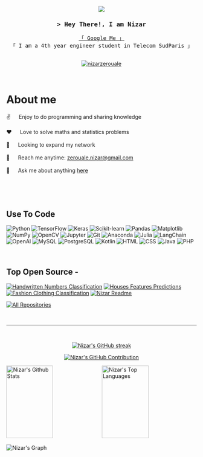 <!--
<h2 align="center">
  Welcome to Nizar World!
  <img src="https://media.giphy.com/media/hvRJCLFzcasrR4ia7z/giphy.gif" width="28">
</h2>
-->

<p align="center">
  <a href="https://github.com/nizarzerouale"><img src="https://readme-typing-svg.herokuapp.com/?lines=Learning%20Data%20Science;Engineering%20Student;5%2B%20years%20of%20coding%20experience;Always%20learning%20new%20things&center=true&width=380&height=45"></a>
</p>


<!-- Intro  -->
<h3 align="center">
        <samp>&gt; Hey There!, I am
                <b>Nizar</b>
        </samp>
</h3>


<p align="center"> 
  <samp>
    <a href="https://www.google.com/search?q=Nizar+Zerouale">「 Google Me 」</a>
    <br>
    「 I am a 4th year engineer student in Telecom SudParis 」
    <br>
    <br>
  </samp>
</p>

<p align="center">
 <a href="https://linkedin.com/in/nizar-zerouale" target="_blank">
  <img src="https://img.shields.io/badge/LinkedIn-0077B5?style=for-the-badge&logo=linkedin&logoColor=white" alt="nizarzerouale"/>
 </a>
</p>
<br />

<!-- About Section -->
 # About me
 
<p>
<!-- <img align="right" width="350" src="/assets/programmer.gif" alt="Coding gif" />  -->
  
 ✌️ &emsp; Enjoy to do programming and sharing knowledge <br/><br/>
 ❤️ &emsp; Love to solve maths and statistics problems <br/><br/>
 🤔 &emsp; Looking to expand my network <br/><br/>
 📧 &emsp; Reach me anytime: zerouale.nizar@gmail.com<br/><br/>
 💬 &emsp; Ask me about anything [here](https://github.com/nizarzerouale/nizarzerouale/issues)

</p>

<br/>
<br/>
<br/>

## Use To Code

![Python](https://img.shields.io/badge/python-3670A0?style=for-the-badge&logo=python&logoColor=ffdd54)
![TensorFlow](https://img.shields.io/badge/TensorFlow-FF6F00?style=for-the-badge&labelColor=black&logo=tensorflow&logoColor=FF6F00)
![Keras](https://img.shields.io/badge/Keras-D00000?style=for-the-badge&labelColor=black&logo=keras&logoColor=D00000)
![Scikit-learn](https://img.shields.io/badge/scikit_learn-F7931E?style=for-the-badge&labelColor=black&logo=scikit-learn&logoColor=F7931E)
![Pandas](https://img.shields.io/badge/Pandas-150458?style=for-the-badge&labelColor=black&logo=pandas&logoColor=150458)
![Matplotlib](https://img.shields.io/badge/Matplotlib-%23ffffff.svg?style=for-the-badge&logo=Matplotlib&logoColor=black)
![NumPy](https://img.shields.io/badge/numpy-%23013243.svg?style=for-the-badge&logo=numpy&logoColor=white)
![OpenCV](https://img.shields.io/badge/opencv-%23white.svg?style=for-the-badge&logo=opencv&logoColor=white)
![Jupyter](https://img.shields.io/badge/Jupyter-F37626?style=for-the-badge&labelColor=black&logo=jupyter&logoColor=F37626)
![Git](https://img.shields.io/badge/Git-F05032?style=for-the-badge&labelColor=black&logo=git&logoColor=F05032)
![Anaconda](https://img.shields.io/badge/Anaconda-44A833?style=for-the-badge&labelColor=black&logo=anaconda&logoColor=44A833)
![Julia](https://img.shields.io/badge/Julia-9558B2?style=for-the-badge&labelColor=black&logo=julia&logoColor=9558B2)
![LangChain](https://img.shields.io/badge/LangChain-FF4B4B?style=for-the-badge&labelColor=black&logo=generic&logoColor=FF4B4B)
![OpenAI](https://img.shields.io/badge/OpenAI-000000?style=for-the-badge&labelColor=black&logo=openai&logoColor=white)
![MySQL](https://img.shields.io/badge/MySQL-4479A1?style=for-the-badge&labelColor=black&logo=mysql&logoColor=4479A1)
![PostgreSQL](https://img.shields.io/badge/PostgreSQL-336791?style=for-the-badge&labelColor=black&logo=postgresql&logoColor=336791)
![Kotlin](https://img.shields.io/badge/Kotlin-0095D5?style=for-the-badge&labelColor=black&logo=kotlin&logoColor=0095D5)
![HTML](https://img.shields.io/badge/HTML5-E34F26?style=for-the-badge&logo=html5&logoColor=white)
![CSS](https://img.shields.io/badge/CSS3-1572B6?style=for-the-badge&logo=css3&logoColor=white)
![Java](https://img.shields.io/badge/Java-007396?style=for-the-badge&labelColor=black&logo=openjdk&logoColor=007396)
![PHP](https://img.shields.io/badge/PHP-777BB4?style=for-the-badge&labelColor=black&logo=php&logoColor=777BB4)



<br/>

## Top Open Source -
[![Handwritten Numbers Classification](https://github-readme-stats.vercel.app/api/pin/?username=nizarzerouale&repo=Handwritten-Numbers-Classification&border_color=7F3FBF&bg_color=0D1117&title_color=C9D1D9&text_color=8B949E&icon_color=7F3FBF)](https://github.com/nizarzerouale/Handwritten-Numbers-Classification)
[![Houses Features Predictions](https://github-readme-stats.vercel.app/api/pin/?username=nizarzerouale&repo=HousesFeaturesPrediction&border_color=7F3FBF&bg_color=0D1117&title_color=C9D1D9&text_color=8B949E&icon_color=7F3FBF)](https://github.com/nizarzerouale/HousesFeaturesPrediction)
[![Fashion Clothing Classification](https://github-readme-stats.vercel.app/api/pin/?username=nizarzerouale&repo=Fashion-Clothing-Classification&border_color=7F3FBF&bg_color=0D1117&title_color=C9D1D9&text_color=8B949E&icon_color=7F3FBF)](https://github.com/nizarzerouale/Fashion-Clothing-Classification)
[![Nizar Readme](https://github-readme-stats.vercel.app/api/pin/?username=nizarzerouale&repo=Interest-point-detection&border_color=7F3FBF&bg_color=0D1117&title_color=C9D1D9&text_color=8B949E&icon_color=7F3FBF)](https://github.com/nizarzerouale/Interest-point-detection)

<p align="left">
  <a href="https://github.com/nizarzerouale?tab=repositories" target="_blank"><img alt="All Repositories" title="All Repositories" src="https://img.shields.io/badge/-All%20Repos-2962FF?style=for-the-badge&logo=koding&logoColor=white"/></a>
</p>

<br/>
<hr/>
<br/>

<p align="center">
  <a href="https://github.com/nizarzerouale">
    <img src="https://github-readme-streak-stats.herokuapp.com/?user=nizarzerouale&theme=radical&border=7F3FBF&background=0D1117" alt="Nizar's GitHub streak"/>
  </a>
</p>

<p align="center">
  <a href="https://github.com/nizarzerouale">
    <img src="https://github-profile-summary-cards.vercel.app/api/cards/profile-details?username=nizarzerouale&theme=radical" alt="Nizar's GitHub Contribution"/>
  </a>
</p>

<a> 
    <a href="https://github.com/nizarzerouale"><img alt="Nizar's Github Stats" src="https://denvercoder1-github-readme-stats.vercel.app/api?username=nizarzerouale&show_icons=true&count_private=true&theme=react&border_color=7F3FBF&bg_color=0D1117&title_color=F85D7F&icon_color=F8D866" height="192px" width="49.5%"/></a>
  <a href="https://github.com/nizarzerouale"><img alt="Nizar's Top Languages" src="https://denvercoder1-github-readme-stats.vercel.app/api/top-langs/?username=nizarzerouale&langs_count=8&layout=compact&theme=react&border_color=7F3FBF&bg_color=0D1117&title_color=F85D7F&icon_color=F8D866" height="192px" width="49.5%"/></a>
  <br/>
</a>


![Nizar's Graph](https://github-readme-activity-graph.vercel.app/graph?username=nizarzerouale&custom_title=Nizar's%20GitHub%20Activity%20Graph&bg_color=0D1117&color=7F3FBF&line=7F3FBF&point=7F3FBF&area_color=FFFFFF&title_color=FFFFFF&area=true)
